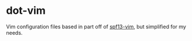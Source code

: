 # dot-vim

Vim configuration files based in part off of [spf13-vim](https://github.com/spf13/spf13-vim), but simplified for my needs.
